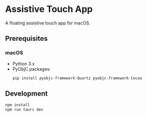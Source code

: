 # Assistive Touch App

A floating assistive touch app for macOS.

## Prerequisites

### macOS
- Python 3.x
- PyObjC packages:
  ```bash
  pip install pyobjc-framework-Quartz pyobjc-framework-Cocoa
  ```

## Development

```bash
npm install
npm run tauri dev
```
